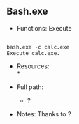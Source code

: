 ## Bash.exe
* Functions: Execute
```

bash.exe -c calc.exe
Execute calc.exe.
```
   
* Resources:   
  * 
   
* Full path:   
  * ?
   
* Notes: Thanks to ?  
   
